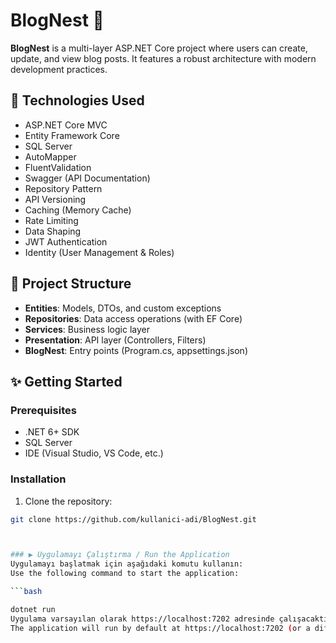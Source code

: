 # BlogNest 📝

**BlogNest** is a multi-layer ASP.NET Core project where users can create, update, and view blog posts. It features a robust architecture with modern development practices.

## 🔧 Technologies Used

- ASP.NET Core MVC  
- Entity Framework Core  
- SQL Server  
- AutoMapper  
- FluentValidation  
- Swagger (API Documentation)  
- Repository Pattern  
- API Versioning  
- Caching (Memory Cache)  
- Rate Limiting  
- Data Shaping  
- JWT Authentication  
- Identity (User Management & Roles)

## 📁 Project Structure

- **Entities**: Models, DTOs, and custom exceptions  
- **Repositories**: Data access operations (with EF Core)  
- **Services**: Business logic layer  
- **Presentation**: API layer (Controllers, Filters)  
- **BlogNest**: Entry points (Program.cs, appsettings.json)

## ✨ Getting Started

### Prerequisites
- .NET 6+ SDK
- SQL Server
- IDE (Visual Studio, VS Code, etc.)

### Installation

1. Clone the repository:
```bash
git clone https://github.com/kullanici-adi/BlogNest.git



### ▶️ Uygulamayı Çalıştırma / Run the Application
Uygulamayı başlatmak için aşağıdaki komutu kullanın:
Use the following command to start the application:

```bash

dotnet run
Uygulama varsayılan olarak https://localhost:7202 adresinde çalışacaktır (veya yapılandırmanıza göre farklı bir port).
The application will run by default at https://localhost:7202 (or a different port based on your configuration).
